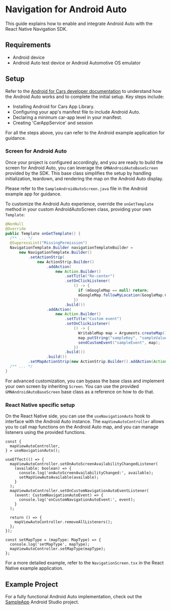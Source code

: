 # Navigation for Android Auto

This guide explains how to enable and integrate Android Auto with the React Native Navigation SDK.

## Requirements

- Android device
- Android Auto test device or Android Automotive OS emulator

## Setup

Refer to the [Android for Cars developer documentation](https://developer.android.com/training/cars) to understand how the Android Auto works and to complete the initial setup. Key steps include:

- Installing Android for Cars App Library.
- Configuring your app's manifest file to include Android Auto.
- Declaring a minimum car-app level in your manifest.
- Creating 'CarAppService' and session

For all the steps above, you can refer to the Android example application for guidance.

### Screen for Android Auto

Once your project is configured accordingly, and you are ready to build the screen for Android Auto, you can leverage the `GMNAndroidAutoBaseScreen` provided by the SDK. This base class simplifies the setup by handling initialization, teardown, and rendering the map on the Android Auto display.

Please refer to the `SampleAndroidAutoScreen.java` file in the Android example app for guidance.

To customize the Android Auto experience, override the `onGetTemplate` method in your custom AndroidAutoScreen class, providing your own `Template`:

```java
@NonNull
@Override
public Template onGetTemplate() {
  /** ... */
  @SuppressLint("MissingPermission")
  NavigationTemplate.Builder navigationTemplateBuilder =
      new NavigationTemplate.Builder()
          .setActionStrip(
              new ActionStrip.Builder()
                  .addAction(
                      new Action.Builder()
                          .setTitle("Re-center")
                          .setOnClickListener(
                              () -> {
                                if (mGoogleMap == null) return;
                                mGoogleMap.followMyLocation(GoogleMap.CameraPerspective.TILTED);
                              })
                          .build())
                  .addAction(
                      new Action.Builder()
                          .setTitle("Custom event")
                          .setOnClickListener(
                              () -> {
                                WritableMap map = Arguments.createMap();
                                map.putString("sampleKey", "sampleValue");
                                sendCustomEvent("sampleEvent", map);
                              })
                          .build())
                  .build())
          .setMapActionStrip(new ActionStrip.Builder().addAction(Action.PAN).build());
  /** ... */
}
```

For advanced customization, you can bypass the base class and implement your own screen by inheriting `Screen`. You can use the provided `GMNAndroidAutoBaseScreen` base class as a reference on how to do that.

### React Native specific setup

On the React Native side, you can use the `useNavigationAuto` hook to interface with the Android Auto instance. The `mapViewAutoController` allows you to call map functions on the Android Auto map, and you can manage listeners using the provided functions.

```tsx
const {
  mapViewAutoController,
} = useNavigationAuto();

useEffect(() => {
  mapViewAutoController.setOnAutoScreenAvailabilityChangedListener(
    (available: boolean) => {
      console.log('onAutoScreenAvailabilityChanged:', available);
      setMapViewAutoAvailable(available);
    }
  );
  mapViewAutoController.setOnCustomNavigationAutoEventListener(
    (event: CustomNavigationAutoEvent) => {
      console.log('onCustomNavigationAutoEvent:', event);
    }
  );

  return () => {
    mapViewAutoController.removeAllListeners();
  };
});

const setMapType = (mapType: MapType) => {
  console.log('setMapType', mapType);
  mapViewAutoController.setMapType(mapType);
};
```

For a more detailed example, refer to the `NavigationScreen.tsx` in the React Native example application.

## Example Project

For a fully functional Android Auto implementation, check out the [SampleApp](./example/android/) Android Studio project.
